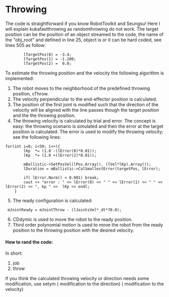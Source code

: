 # Throwing


The code is straightforward if you know RobotToolkit and Seungsu! Here I will explain  kukafastthrowing as randomthrowing do not work. The target position can be the position of an object streamed to the code, the name of the "obj_root" and defined in line 25, object is  or it can be hard coded, see lines 505 as follow:  

```
    	lTargetPos(0) = -3.4;
    	lTargetPos(1) = -1.200;
    	lTargetPos(2) =  0.0;
```
To estimate the throwing position and the velocity the following algorithm is implemented:

1. The robot  moves to the neighborhood of the predefined throwing position, cThrow.
2. The velocity perpendicular to the end-effector position is calculated.
3. The position of the first joint is modified such that the direction of the velocity will be aligned with the line passes though the target position and the the throwing position.
4. The throwing velocity is calculated by trial and error. The concept is easy: the throwing scenario is simulated and then the error at the target position is calculated. The error is used to modify the throwing velocity; see the following lines:
```
for(int i=0; i<50; i++){
		lKp  *= (1.0 -(lError(0)*0.01));
		lKp  *= (1.0 +(lError(2)*0.01));

		mBallistic->SetPosVel(lPos.Array(), (lVel*lKp).Array());
		lDuration = mBallistic->CalSmallestError(targetPos, lError);

		if( lError.Norm() < 0.001) break;
		cout << "error : " << lError(0) << " " << lError(1) << " " << lError(2) << ", kp " <<  lKp << endl;
	}
```
5. The ready configuration is calculated:
```
 mJointReady = mJointThrow - (lJointsVel*_dt*70.0);
```
6. CDdymic is used to move the robot to the ready position.
7. Third order polynomial motion is used to move the robot from the ready position to the throwing position with the desired velocity. 

#### How to rand the code:
In short:

1. job
2. throw

If you think the calculated throwing velocity or direction needs some modification, use 
setym ( modification to the direction) ( modification to the velocity)


